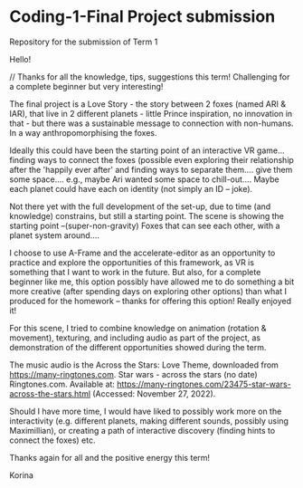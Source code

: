 # Coding-1-Final Project submission
Repository for the submission of Term 1 


Hello! 

// Thanks for all the knowledge, tips, suggestions this term! Challenging for a complete beginner but very interesting! 

The final project is a Love Story - the story between 2 foxes (named ARI & IAR), that live in 2 different planets - little Prince inspiration, no innovation in that - but there was a sustainable message to connection with non-humans. In a way anthropomorphising the foxes. 

Ideally this could have been the starting point of an interactive VR game... finding ways to connect the foxes (possible even exploring their relationship after the 'happily ever after' and finding ways to separate them.... give them some space.... e.g., maybe Ari wanted some space to chill-out.... Maybe each planet could have each on identity (not simply an ID – joke).

Not there yet with the full development of the set-up, due to time (and knowledge) constrains, but still a starting point.  The scene is showing the starting point –(super-non-gravity) Foxes that can see each other, with a planet system around…. 

I choose to use A-Frame and the accelerate-editor as an opportunity to practice and explore the opportunities of this framework, as VR is something that I want to work in the future. But also, for a complete beginner like me, this option possibly have allowed me to do something a bit more creative (after spending days on exploring other options) than what I produced for the homework – thanks for offering this option! Really enjoyed it! 

For this scene, I tried to combine knowledge on animation (rotation & movement), texturing, and including audio as part of the project, as demonstration of the different opportunities showed during the term. 


The music audio is the Across the Stars: Love Theme, downloaded from https://many-ringtones.com. 
Star wars - across the stars (no date) Ringtones.com. Available at: https://many-ringtones.com/23475-star-wars-across-the-stars.html (Accessed: November 27, 2022). 

Should I have more time, I would have liked to possibly work more on the interactivity (e.g. different planets, making different sounds, possibly using Maximillian), or creating a path of interactive discovery (finding hints to connect the foxes) etc. 

Thanks again for all and the positive energy this term! 

Korina 


